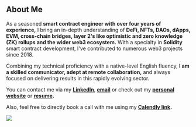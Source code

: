 ## **About Me**

As a seasoned **smart contract engineer with over four years of experience,** I bring an in-depth understanding of **DeFi, NFTs, DAOs, dApps, EVM, cross-chain bridges, layer 2's like optimistic and zero knowledge (ZK) rollups and the wider web3 ecosystem.** With a specialty in **Solidity** smart contract development, I've contributed to numerous web3 projects since 2018. 

Combining my technical proficiency with a native-level English fluency, **I am a skilled communicator, adept at remote collaboration,** and always focused on delivering results in this rapidly evolving sector.

You can contact me via my **[LinkedIn](https://www.linkedin.com/in/mihailomaksa)**, **[email](mailto:mihajlomaksa9@gmail.com)** or check out my **[personal website](https://mihailomaksa.com)** or **[resume](https://mihailomaksa.com/Resume.pdf).**

Also, feel free to directly book a call with me using my **[Calendly link](https://calendly.com/mihailo-maksa).**

![](https://komarev.com/ghpvc/?username=mihailo-maksa)
